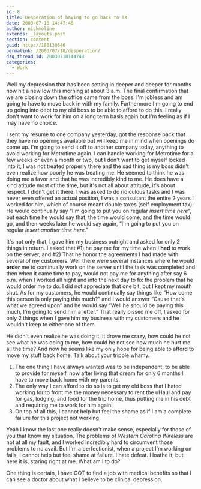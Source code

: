 ```yaml
---
id: 8
title: Desperation of having to go back to TX
date: 2003-07-18 14:47:48
author: nickmoline
extends: _layouts.post
section: content
guid: http://180130546
permalink: /2003/07/18/desperation/
dsq_thread_id: 20030718144748
categories:
  - Work
---
```

Well my depression that has been setting in deeper and deeper for months now hit a new low this morning at about 3 a.m. The final confirmation that we are closing down the office came from the boss. I'm jobless and am going to have to move back in with my family. Furthermore I'm going to end up going into debt to my old boss to be able to afford to do this. I really don't want to work for him on a long term basis again but I'm feeling as if I may have no choice.

<!--more-->

I sent my resume to one company yesterday, got the response back that they have no openings available but will keep me in mind when openings do come up. I'm going to send it off to another company today, anything to avoid working for Metrotime again. I can handle working for Metrotime for a few weeks or even a month or two, but I don't want to get myself locked into it, I was not treated properly there and the sad thing is my boss didn't even realize how poorly he was treating me. He seemed to think he was doing me a favor and that he was incredibly kind to me. He does have a kind atitude most of the time, but it's not all about attitude, it's about respect. I didn't get it there. I was asked to do ridiculous tasks and I was never even offered an actual position, I was a consultant the entire 2 years I worked for him, which of course meant double taxes (self employment tax). He would continually say &#8220;I'm going to put you on regular _insert time here_&#8220;, but each time he would say that, the time would come, and the time would go, and then weeks later he would say again, &#8220;I'm going to put you on regular _insert another time here_.&#8221;

It's not only that, I gave him my business outright and asked for only 2 things in return. I asked that #1) he pay me for my time when I **had** to work on the server, and #2) That he honor the agreements I had made with several of my customers. Well there were several instances where he would **order** me to continually work on the server until the task was completed and then when it came time to pay, would not pay me for anything after say 6 p.m. when I worked all night and into the next day to fix the problem that he would order me to do. I did not appreciate that one bit, but I kept my mouth shut. As for my customers, he would continually say things like &#8220;How come this person is only paying this much?&#8221; and I would answer &#8220;Cause that's what we agreed upon&#8221; and he would say &#8220;Well he should be paying this much, I'm going to send him a letter.&#8221; That really pissed me off, I asked for only 2 things when I gave him my business with my customers and he wouldn't keep to either one of them.

He didn't even realize he was doing it, it drove me crazy, how could he not see what he was doing to me, how could he not see how much he hurt me all the time? And now he seems like my only hope for being able to afford to move my stuff back home. Talk about your tripple whamy.

1. The one thing I have always wanted was to be independent, to be able to provide for myself, now after living that dream for only 6 months I have to move back home with my parents.
2. The only way I can afford to do so is to get my old boss that I hated working for to front me the money necessary to rent the uHaul and pay for gas, lodging, and food for the trip home, thus putting me in his debt and requiring me to work for him again.
3. On top of all this, I cannot help but feel the shame as if I am a complete failure for this project not working

Yeah I know the last one really doesn't make sense, especially for those of you that know my situation. The problems of _Western Carolina Wireless_ are not at all my fault, and I worked incredibly hard to circumvent those problems to no avail. But I'm a perfectionist, when a project I'm working on fails, I cannot help but feel shame at failure. I hate defeat. I loathe it, but here it is, staring right at me. What am I to do?

One thing is certain, I have GOT to find a job with medical benefits so that I can see a doctor about what I believe to be clinical depression.
